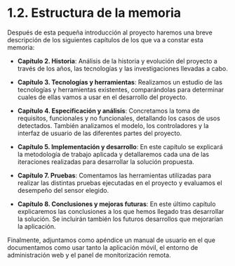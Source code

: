 # 1.2. Estructura de la memoria

Después de esta pequeña introducción al proyecto haremos una breve descripción de los siguientes capítulos de los que va a constar esta memoria:

* **Capítulo 2.	Historia**:
Análisis de la historia y evolución del proyecto a través de los años, las tecnologías y las investigaciones llevadas a cabo.

* **Capítulo 3.	Tecnologías y herramientas**:
Realizamos un estudio de las tecnologías y herramientas existentes, comparándolas para determinar cuales de ellas vamos a usar en el desarrollo del proyecto.

* **Capítulo 4.	Especificación y análisis**:
Concretamos la toma de requisitos, funcionales y no funcionales, detallando los casos de usos detectados. También analizamos el modelo, los controladores y la interfaz de usuario de las diferentes partes del proyecto.

* **Capítulo 5.	Implementación y desarrollo**:
En este capítulo se  explicará la metodología de trabajo aplicada y detallaremos cada una de las iteraciones realizadas para desarrollar la solución propuesta.

* **Capítulo 7.	Pruebas**:
Comentamos las herramientas utilizadas para realizar las distintas pruebas ejecutadas en el proyecto y evaluamos el desempeño del sensor elegido.

* **Capítulo 8.	Conclusiones y mejoras futuras**:
En este último capítulo explicaremos las conclusiones a los que hemos llegado tras desarrollar la solución. Se incluirán también los futuros desarrollos que mejorarían la aplicación.


Finalmente, adjuntamos como apéndice un manual de usuario en el que documentamos como usar tanto la aplicación móvil, el entorno de administración web y el panel de monitorización remota.